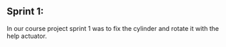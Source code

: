 ## Sprint 1:
In our course project sprint 1 was to fix the cylinder and rotate it with the help actuator.
 